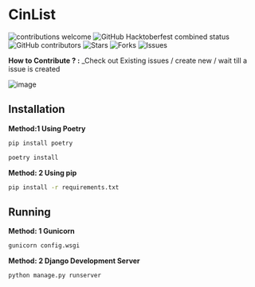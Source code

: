 
# CinList 
![contributions welcome](https://img.shields.io/badge/contributions-welcome-brightgreen.svg?)
![GitHub Hacktoberfest combined status](https://img.shields.io/github/hacktoberfest/2022/akshayitzme/cinlist?)
![GitHub contributors](https://img.shields.io/github/contributors/akshayitzme/cinlist?)
![Stars](https://img.shields.io/github/stars/akshayitzme/cinlist?logo=appveyor)
![Forks](https://img.shields.io/github/forks/akshayitzme/cinlist?logo=appveyor)
![Issues](https://img.shields.io/github/issues/akshayitzme/cinlist?logo=appveyor)

**How to Contribute ? :** _Check out Existing issues / create new  / wait till a issue is created 

![image](https://user-images.githubusercontent.com/60477442/194534094-5d00a665-7bf9-4f97-82d2-95ec15158c1a.png)


## Installation

**Method:1 Using Poetry**
```bash 
pip install poetry
```

```bash
poetry install
```
**Method: 2 Using pip**

 ```bash
 pip install -r requirements.txt
 ```

## Running
**Method: 1 Gunicorn**
```bash
gunicorn config.wsgi
```

**Method: 2 Django Development Server**
```bash
python manage.py runserver
```
